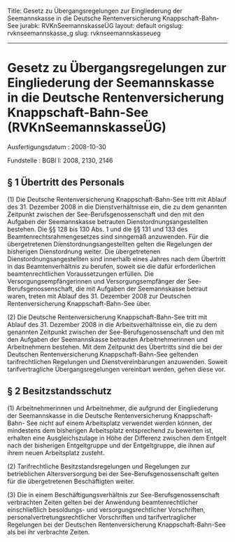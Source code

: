 Title: Gesetz zu Übergangsregelungen zur Eingliederung der Seemannskasse in die Deutsche
  Rentenversicherung Knappschaft-Bahn-See
jurabk: RVKnSeemannskasseÜG
layout: default
origslug: rvknseemannskasse_g
slug: rvknseemannskasseueg

---

# Gesetz zu Übergangsregelungen zur Eingliederung der Seemannskasse in die Deutsche Rentenversicherung Knappschaft-Bahn-See (RVKnSeemannskasseÜG)

Ausfertigungsdatum
:   2008-10-30

Fundstelle
:   BGBl I: 2008, 2130, 2146


## § 1 Übertritt des Personals

(1) Die Deutsche Rentenversicherung Knappschaft-Bahn-See tritt mit
Ablauf des 31. Dezember 2008 in die Dienstverhältnisse ein, die zu dem
genannten Zeitpunkt zwischen der See-Berufsgenossenschaft und den mit
den Aufgaben der Seemannskasse betrauten Dienstordnungsangestellten
bestehen. Die §§ 128 bis 130 Abs. 1 und die §§ 131 und 133 des
Beamtenrechtsrahmengesetzes sind sinngemäß anzuwenden. Für die
übergetretenen Dienstordnungsangestellten gelten die Regelungen der
bisherigen Dienstordnung weiter. Die übergetretenen
Dienstordnungsangestellten sind innerhalb eines Jahres nach dem
Übertritt in das Beamtenverhältnis zu berufen, soweit sie die dafür
erforderlichen beamtenrechtlichen Voraussetzungen erfüllen. Die
Versorgungsempfängerinnen und Versorgungsempfänger der See-
Berufsgenossenschaft, die mit Aufgaben der Seemannskasse betraut
waren, treten mit Ablauf des 31. Dezember 2008 zur Deutschen
Rentenversicherung Knappschaft-Bahn-See über.

(2) Die Deutsche Rentenversicherung Knappschaft-Bahn-See tritt mit
Ablauf des 31. Dezember 2008 in die Arbeitsverhältnisse ein, die zu
dem genannten Zeitpunkt zwischen der See-Berufsgenossenschaft und den
mit den Aufgaben der Seemannskasse betrauten Arbeitnehmerinnen und
Arbeitnehmern bestehen. Mit dem Zeitpunkt des Übertritts sind die bei
der Deutschen Rentenversicherung Knappschaft-Bahn-See geltenden
tarifrechtlichen Regelungen und Dienstvereinbarungen anzuwenden.
Soweit tarifvertragliche Übergangsregelungen vereinbart werden, gehen
diese vor.


## § 2 Besitzstandsschutz

(1) Arbeitnehmerinnen und Arbeitnehmer, die aufgrund der Eingliederung
der Seemannskasse in die Deutsche Rentenversicherung Knappschaft-Bahn-
See nicht auf einem Arbeitsplatz verwendet werden können, der
mindestens dem bisherigen Arbeitsplatz entsprechend zu bewerten ist,
erhalten eine Ausgleichszulage in Höhe der Differenz zwischen dem
Entgelt nach der bisherigen Entgeltgruppe und der Entgeltgruppe, die
ihnen auf ihrem neuen Arbeitsplatz zusteht.

(2) Tarifrechtliche Besitzstandsregelungen und Regelungen zur
betrieblichen Altersversorgung bei der See-Berufsgenossenschaft gelten
für die übergetretenen Beschäftigten weiter.

(3) Die in einem Beschäftigungsverhältnis zur See-Berufsgenossenschaft
verbrachten Zeiten gelten bei der Anwendung beamtenrechtlicher
einschließlich besoldungs- und versorgungsrechtlicher Vorschriften,
personalvertretungsrechtlicher Vorschriften und tarifvertraglicher
Regelungen bei der Deutschen Rentenversicherung Knappschaft-Bahn-See
als bei ihr verbrachte Zeiten.

